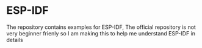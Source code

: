 # ESP-IDF

The repository contains examples for ESP-IDF, The official repository is not very beginner frienly so I am making this to help me understand ESP-IDF in details
